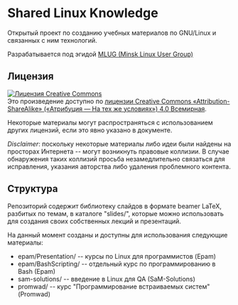 Shared Linux Knowledge
=============

Открытый проект по созданию учебных материалов по GNU/Linux и связанных с ним технологий.

Разрабатывается под эгидой [MLUG (Minsk Linux User Group)](http://mlug.linux.by/)

Лицензия
-------------

<a rel="license" href="http://creativecommons.org/licenses/by-sa/4.0/"><img alt="Лицензия Creative Commons" style="border-width:0" src="http://i.creativecommons.org/l/by-sa/4.0/88x31.png" /></a><br />Это произведение доступно по <a rel="license" href="http://creativecommons.org/licenses/by-sa/4.0/">лицензии Creative Commons «Attribution-ShareAlike» («Атрибуция — На тех же условиях») 4.0 Всемирная</a>.

Некоторые материалы могут распространяться с использованием других лицензий, если это явно указано в документе.

_Disclaimer_: поскольку некоторые материалы либо идеи были найдены на просторах Интернета -- могут возникнуть правовые коллизии. В случае обнаружения таких коллизий просьба незамедлительно связаться для исправления, указания авторства либо удаления проблемного контента.

Структура
-------------

Репозиторий содержит библиотеку слайдов в формате beamer LaTeX, разбитых по темам, в каталоге "slides/", которые можно использовать для создания своих собственных лекций и презентаций.

На данный момент созданы и доступны для использования следующие материалы:

* epam/Presentation/ -- курсы по Linux для программистов (Epam)
* epam/BashScripting/ -- отдельный курс по программированию в Bash (Epam)
* sam-solutions/ -- введение в Linux для QA (SaM-Solutions)
* promwad/ -- курс "Программирование встраиваемых систем" (Promwad)

